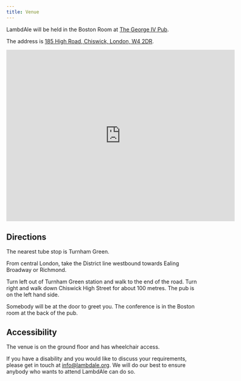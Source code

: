 ```yaml
---
title: Venue
---
```


LambdAle will be held in the Boston Room at [The George IV Pub](https://www.georgeiv.co.uk).

The address is [185 High Road, Chiswick, London, W4 2DR](https://goo.gl/maps/2kHAdvHpHqJ2).

<iframe src="https://www.google.com/maps/embed?pb=!4v1550427124320!6m8!1m7!1sCAoSLEFGMVFpcE8yekNEajNfWlJDUjM5OXV4OXZrMWpjX2R0dkdUQ00zekd5cXI0!2m2!1d51.49242125220601!2d-0.2570486842103037!3f168.99!4f8.120000000000005!5f0.4000000000000002" width="600" height="450" frameborder="0" style="border:0" allowfullscreen></iframe>

## Directions
The nearest tube stop is Turnham Green.

From central London, take the District line westbound towards Ealing Broadway or Richmond.

Turn left out of Turnham Green station and walk to the end of the road. Turn right and walk down Chiswick High Street for about 100 metres. The pub is on the left hand side.

Somebody will be at the door to greet you. The conference is in the Boston room at the back of the pub.

## Accessibility
The venue is on the ground floor and has wheelchair access.

If you have a disability and you would like to discuss your requirements, please get in touch at [info@lambdale.org](mailto:info@lambdale.org). We will do our best to ensure anybody who wants to attend LambdAle can do so.
